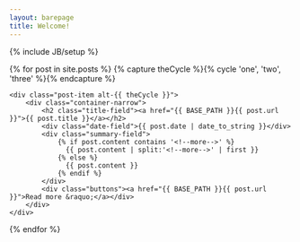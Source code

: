 ```yaml
---
layout: barepage
title: Welcome!
---
```

{% include JB/setup %}

<div class="home-page-posts">
  {% for post in site.posts %}
	{% capture theCycle %}{% cycle 'one', 'two', 'three' %}{% endcapture %}
	
	<div class="post-item alt-{{ theCycle }}">
	    <div class="container-narrow">
			<h2 class="title-field"><a href="{{ BASE_PATH }}{{ post.url }}">{{ post.title }}</a></h2>
			<div class="date-field">{{ post.date | date_to_string }}</div>
			<div class="summary-field">
				{% if post.content contains '<!--more-->' %}
				  {{ post.content | split:'<!--more-->' | first }}
				{% else %}
				  {{ post.content }}
				{% endif %}
			</div>
			<div class="buttons"><a href="{{ BASE_PATH }}{{ post.url }}">Read more &raquo;</a></div> 
		</div>
	</div>
  {% endfor %}
</div>

